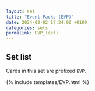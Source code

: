 ```yaml
---
layout: set
title: "Event Packs (EVP)"
date: 2024-02-02 17:34:00 +0100
categories: sets
permalink: EVP_(set)
---
```

## Set list

Cards in this set are prefixed `EVP`.

{% include templates/EVP.html %}